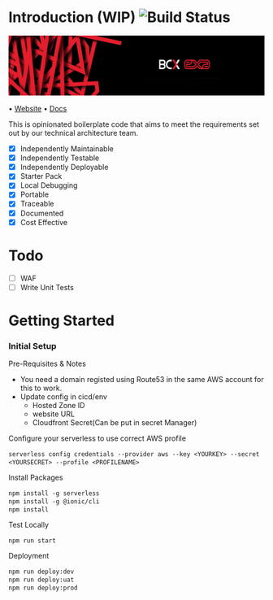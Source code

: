 # Introduction (WIP) ![Build Status](https://codebuild.eu-west-1.amazonaws.com/badges?uuid=eyJlbmNyeXB0ZWREYXRhIjoib3hubmFQM095bU5MaVZXREhyRTNHS3RrbTYxVnQwRTlsZHprR2lURVVmUm00dGp2YmFjdTRNV3FyUkxoSWpsamZNL1Y3RUlReVN6TnJEem5PL0ZGQjlrPSIsIml2UGFyYW1ldGVyU3BlYyI6IkNTVG5SeTdlTkJPQTIxWU8iLCJtYXRlcmlhbFNldFNlcmlhbCI6MX0%3D&branch=master)

![bcxexa](docs/assets/exa_backgrond.jpg)

 • [Website](https://www.bcx.co.za/exa/) • [Docs](docs/architecture/architecture.svg)

This is opinionated boilerplate code that aims to meet the requirements set out by our technical architecture team.

- [x] Independently Maintainable
- [x] Independently Testable
- [x] Independently Deployable
- [x] Starter Pack
- [X] Local Debugging
- [x] Portable
- [x] Traceable
- [x] Documented
- [x] Cost Effective 

# Todo 
- [ ] WAF
- [ ] Write Unit Tests

# Getting Started

### Initial Setup

Pre-Requisites & Notes
- You need a domain registed using Route53 in the same AWS account for this to work.
- Update config in cicd/env
    - Hosted Zone ID
    - website URL
    - Cloudfront Secret(Can be put in secret Manager)

Configure your serverless to use correct AWS profile
```
serverless config credentials --provider aws --key <YOURKEY> --secret <YOURSECRET> --profile <PROFILENAME>
```
Install Packages
```
npm install -g serverless
npm install -g @ionic/cli
npm install
```

Test Locally
```
npm run start
```
Deployment
```
npm run deploy:dev
npm run deploy:uat
npm run deploy:prod
```